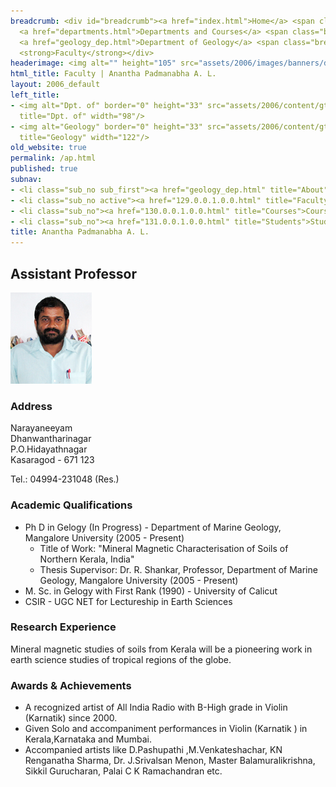 ```yaml
---
breadcrumb: <div id="breadcrumb"><a href="index.html">Home</a> <span class="breadcrumb_spacer">&gt;</span>
  <a href="departments.html">Departments and Courses</a> <span class="breadcrumb_spacer">&gt;</span>
  <a href="geology_dep.html">Department of Geology</a> <span class="breadcrumb_spacer">&gt;</span>
  <strong>Faculty</strong></div>
headerimage: <img alt="" height="105" src="assets/2006/images/banners/departments.jpg" width="472"/>
html_title: Faculty | Anantha Padmanabha A. L.
layout: 2006_default
left_title:
- <img alt="Dpt. of" border="0" height="33" src="assets/2006/content/gt/fcb6421c7c62628408190d4ca84029e5.png"
  title="Dpt. of" width="98"/>
- <img alt="Geology" border="0" height="33" src="assets/2006/content/gt/fde9df1416648edbb1d1509cd3471e82.png"
  title="Geology" width="122"/>
old_website: true
permalink: /ap.html
published: true
subnav:
- <li class="sub_no sub_first"><a href="geology_dep.html" title="About">About</a></li>
- <li class="sub_no active"><a href="129.0.0.1.0.0.html" title="Faculty">Faculty</a></li>
- <li class="sub_no"><a href="130.0.0.1.0.0.html" title="Courses">Courses</a></li>
- <li class="sub_no"><a href="131.0.0.1.0.0.html" title="Students">Students</a></li>
title: Anantha Padmanabha A. L.
---
```


## Assistant Professor

![](assets/2006/picture/upload/anatha.jpg)

### Address

Narayaneeyam  
Dhanwantharinagar  
P.O.Hidayathnagar  
Kasaragod - 671 123  
  
Tel.: 04994-231048 (Res.)

### Academic Qualifications

  * Ph D in Gelogy (In Progress) - Department of Marine Geology, Mangalore University (2005 - Present) 
    * Title of Work: "Mineral Magnetic Characterisation of Soils of Northern Kerala, India"
    * Thesis Supervisor: Dr. R. Shankar, Professor, Department of Marine Geology, Mangalore University (2005 - Present)
  * M. Sc. in Gelogy with First Rank (1990) - University of Calicut
  * CSIR - UGC NET for Lectureship in Earth Sciences

### Research Experience

Mineral magnetic studies of soils from Kerala will be a pioneering work in
earth science studies of tropical regions of the globe.

### Awards & Achievements

  * A recognized artist of All India Radio with B-High grade in Violin (Karnatik) since 2000.
  * Given Solo and accompaniment performances in Violin (Karnatik ) in Kerala,Karnataka and Mumbai.
  * Accompanied artists like D.Pashupathi ,M.Venkateshachar, KN Renganatha Sharma, Dr. J.Srivalsan Menon, Master Balamuralikrishna, Sikkil Gurucharan, Palai C K Ramachandran etc.